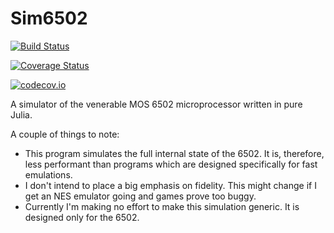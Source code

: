 # Sim6502

[![Build Status](https://travis-ci.org/ExpandingMan/Sim6502.jl.svg?branch=master)](https://travis-ci.org/ExpandingMan/Sim6502.jl)

[![Coverage Status](https://coveralls.io/repos/ExpandingMan/Sim6502.jl/badge.svg?branch=master&service=github)](https://coveralls.io/github/ExpandingMan/Sim6502.jl?branch=master)

[![codecov.io](http://codecov.io/github/ExpandingMan/Sim6502.jl/coverage.svg?branch=master)](http://codecov.io/github/ExpandingMan/Sim6502.jl?branch=master)

A simulator of the venerable MOS 6502 microprocessor written in pure Julia.

A couple of things to note:

- This program simulates the full internal state of the 6502.  It is, therefore, less performant than programs which are designed specifically for fast
    emulations.
- I don't intend to place a big emphasis on fidelity.  This might change if I get an NES emulator going and games prove too buggy.
- Currently I'm making no effort to make this simulation generic.  It is designed only for the 6502.
